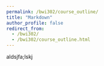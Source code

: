 ```yaml
---
permalink: /bwi302/course_outline/
title: "Markdown"
author_profile: false
redirect_from: 
  - /bwi302/
  - /bwi302/course_outline.html
---
```


aldsjfa;lskj